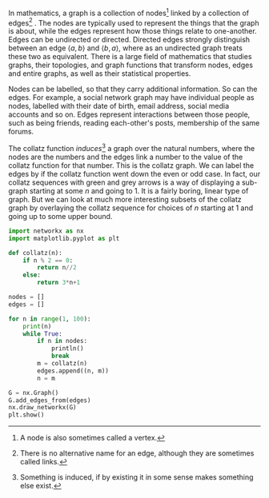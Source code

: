 
In mathematics, a graph is a collection of nodes[^1] linked by a collection of edges[^2] .
The nodes are typically used to represent the things that the graph is about, while the edges represent how those things relate to one-another.
Edges can be undirected or directed.
Directed edges strongly distinguish between an edge $\langle a, b \rangle$ and $\langle b, a \rangle$, where as an undirected graph treats these two as equivalent.
There is a  large field of mathematics that studies graphs, their topologies, and graph functions that transform nodes, edges and entire graphs, as well as their statistical properties.

Nodes can be labelled, so that they carry additional information.
So can the edges.
For example, a social network graph may have individual people as nodes, labelled with their date of birth, email address, social media accounts and so on.
Edges represent interactions between those people, such as being friends, reading each-other's posts, membership of the same forums.

The collatz function *induces*[^3] a graph over the natural numbers, where the nodes are the numbers and the edges link a number to the value of the collatz function for that number.
This is the collatz graph.
We can label the edges by if the collatz function went down the even or odd case.
In fact, our collatz sequences with green and grey arrows is a way of displaying a sub-graph starting at some $n$ and going to 1.
It is a fairly boring, linear type of graph.
But we can look at much more interesting subsets of the collatz graph by overlaying the collatz sequence for choices of $n$ starting at 1 and going up to some upper bound.

```python
import networkx as nx
import matplotlib.pyplot as plt

def collatz(n):
	if n % 2 == 0:
		return n//2
	else:
		return 3*n+1

nodes = []
edges = []

for n in range(1, 100):
	print(n)
	while True:
		if n in nodes:
			println()
			break
		m = collatz(n)
		edges.append((n, m))
		n = m

G = nx.Graph()
G.add_edges_from(edges)
nx.draw_networkx(G)
plt.show()
```

[^1]: A node is also sometimes called a vertex.
[^2]: There is no alternative name for an edge, although they are sometimes called links.
[^3]: Something is induced, if by existing it in some sense makes something else exist.